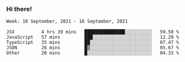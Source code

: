 ### Hi there!

<!--START_SECTION:waka-->
```text
Week: 10 September, 2021 - 16 September, 2021

JSX          4 hrs 39 mins   ███████████████░░░░░░░░░░   59.50 % 
JavaScript   57 mins         ███░░░░░░░░░░░░░░░░░░░░░░   12.29 % 
TypeScript   35 mins         ██░░░░░░░░░░░░░░░░░░░░░░░   07.47 % 
JSON         26 mins         █▒░░░░░░░░░░░░░░░░░░░░░░░   05.67 % 
Other        20 mins         █░░░░░░░░░░░░░░░░░░░░░░░░   04.33 % 
```
<!--END_SECTION:waka-->
